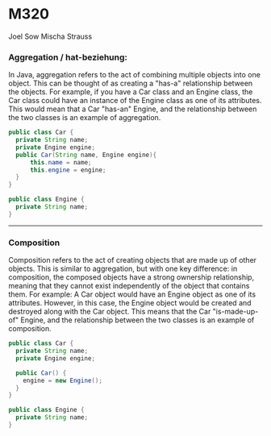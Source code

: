 # M320
Joel Sow Mischa Strauss 

### Aggregation / hat-beziehung:
In Java, aggregation refers to the act of combining multiple objects into one object. 
This can be thought of as creating a "has-a" relationship between the objects. 
For example, if you have a Car class and an Engine class, the Car class could have an instance of the Engine class as one of its attributes. 
This would mean that a Car "has-an" Engine, and the relationship between the two classes is an example of aggregation.

```java
public class Car {
  private String name;
  private Engine engine;
  public Car(String name, Engine engine){
      this.name = name;
      this.engine = engine;
  }
}

public class Engine {
  private String name;
}
```
***

### Composition
Composition refers to the act of creating objects that are made up of other objects. 
This is similar to aggregation, but with one key difference: 
in composition, the composed objects have a strong ownership relationship, meaning that they cannot exist independently of the object that contains them. 
For example:
A Car object would have an Engine object as one of its attributes. 
However, in this case, the Engine object would be created and destroyed along with the Car object. 
This means that the Car "is-made-up-of" Engine, and the relationship between the two classes is an example of composition.

```java
public class Car {
  private String name;
  private Engine engine;

  public Car() {
    engine = new Engine();
  }
}

public class Engine {
  private String name;
}
```